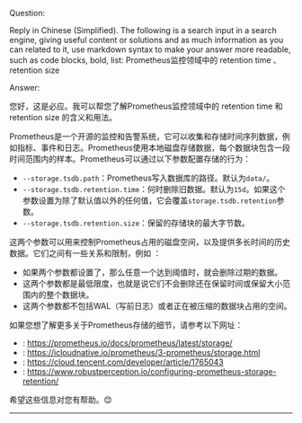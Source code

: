 Question:

Reply in Chinese (Simplified).
The following is a search input in a search engine, giving useful content or solutions and as much information as you can related to it, use markdown syntax to make your answer more readable, such as code blocks, bold, list:
Prometheus监控领域中的 retention time 、 retention size

Answer:

您好，这是必应。我可以帮您了解Prometheus监控领域中的 retention time 和 retention size 的含义和用法。

Prometheus是一个开源的监控和告警系统，它可以收集和存储时间序列数据，例如指标、事件和日志。Prometheus使用本地磁盘存储数据，每个数据块包含一段时间范围内的样本。Prometheus可以通过以下参数配置存储的行为：

- `--storage.tsdb.path`：Prometheus写入数据库的路径。默认为`data/`。
- `--storage.tsdb.retention.time`：何时删除旧数据。默认为`15d`。如果这个参数设置为除了默认值以外的任何值，它会覆盖`storage.tsdb.retention`参数。
- `--storage.tsdb.retention.size`：保留的存储块的最大字节数。

这两个参数可以用来控制Prometheus占用的磁盘空间，以及提供多长时间的历史数据。它们之间有一些关系和限制，例如  ：

- 如果两个参数都设置了，那么任意一个达到阈值时，就会删除过期的数据。
- 这两个参数都是最低限度，也就是说它们不会删除还在保留时间或保留大小范围内的整个数据块。
- 这两个参数都不包括WAL（写前日志）或者正在被压缩的数据块占用的空间。

如果您想了解更多关于Prometheus存储的细节，请参考以下网址：

- : https://prometheus.io/docs/prometheus/latest/storage/
- : https://icloudnative.io/prometheus/3-prometheus/storage.html
- : https://cloud.tencent.com/developer/article/1765043
- : https://www.robustperception.io/configuring-prometheus-storage-retention/

希望这些信息对您有帮助。😊


<hr/>


